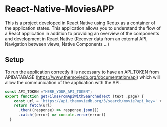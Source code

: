 # React-Native-MoviesAPP
This is a project developed in React Native using Redux as a container of the application states. This application allows you to understand the flow of a React application in addition to providing an overview of the components and development in React Native (Recover data from an external API, Navigation between views, Native Components ...)

## Setup
To run the application correctly it is necessary to have an API_TOKEN from APIDATABASE (https://www.themoviedb.org/documentation/api) which will allow the communication of the application with the API. 
```javascript
const API_TOKEN ="HERE_YOUR_API_TOKEN";
export function getFilmsFromApiWithSearchedText (text ,page) {
    const url = 'https://api.themoviedb.org/3/search/movie?api_key=' + API_TOKEN + '&language=fr&query=' + text + "&page=" + page
    return fetch(url)
      .then((response) => response.json())
      .catch((error) => console.error(error))
  }

```
